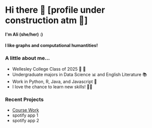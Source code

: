 # Hi there 👋  [profile under construction atm 🚧]

<!--
**alikyrouz/alikyrouz** is a ✨ _special_ ✨ repository because its `README.md` (this file) appears on your GitHub profile.

Here are some ideas to get you started:

- 🔭 I’m currently working on ...
- 🌱 I’m currently learning ...
- 👯 I’m looking to collaborate on ...
- 🤔 I’m looking for help with ...
- 💬 Ask me about ...
- 📫 How to reach me: ...
- 😄 Pronouns: ...
- ⚡ Fun fact: ...
-->

#### I'm Ali (she/her) :) 
#### I like graphs and computational humantities! 

### A little about me...
- Wellesley College Class of 2025 💙 💚
- Undergraduate majors in Data Science 📊 and English Literature 📚
- Work in Python, R, Java, and Javascript 🔢
- I love the chance to learn new skills! 🧑‍💻

### Recent Projects
- [Course Work](https://github.com/alikyrouz/CourseWork)
- spotify app 1
- spotify app 2


